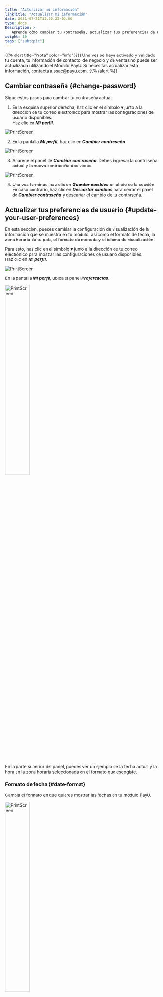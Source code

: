```yaml
---
title: "Actualizar mi información"
linkTitle: "Actualizar mi información"
date: 2021-07-22T15:30:25-05:00
type: docs
Description: >
   Aprende cómo cambiar tu contraseña, actualizar tus preferencias de usuario, cambiar el logo de tu comercio y solicitar el cambio de tus Datos bancarios.
weight: 10
tags: ["subtopic"]
---
```

{{% alert title="Nota" color="info"%}}
Una vez se haya activado y validado tu cuenta, tu información de contacto, de negocio y de ventas no puede ser actualizada utilizando el Módulo PayU. Si necesitas actualizar esta información, contacta a ssac@payu.com.
{{% /alert %}}

## Cambiar contraseña {#change-password}
Sigue estos pasos para cambiar tu contraseña actual.

1. En la esquina superior derecha, haz clic en el símbolo **▾** junto a la dirección de tu correo electrónico para mostrar las configuraciones de usuario disponibles.<br>Haz clic en _**Mi perfil**_.

![PrintScreen](/assets/UserPreferences/UserPreferences_01_es.png)

2. En la pantalla _**Mi perfil**_, haz clic en _**Cambiar contraseña**_.

![PrintScreen](/assets/UserPreferences/UserPreferences_02_es.png)

3. Aparece el panel de _**Cambiar contraseña**_. Debes ingresar la contraseña actual y la nueva contraseña dos veces.

![PrintScreen](/assets/UserPreferences/UserPreferences_03_es.png)

4. Una vez termines, haz clic en _**Guardar cambios**_ en el pie de la sección. En caso contrario, haz clic en _**Descartar cambios**_ para cerrar el panel de _**Cambiar contraseña**_ y descartar el cambio de tu contraseña.

## Actualizar tus preferencias de usuario {#update-your-user-preferences}
En esta sección, puedes cambiar la configuración de visualización de la información que se muestra en tu módulo, así como el formato de fecha, la zona horaria de tu país, el formato de moneda y el idioma de visualización.

Para esto, haz clic en el símbolo **▾** junto a la dirección de tu correo electrónico para mostrar las configuraciones de usuario disponibles.<br>Haz clic en _**Mi perfil**_.

![PrintScreen](/assets/UserPreferences/UserPreferences_01.png)

En la pantalla _**Mi perfil**_, ubica el panel _**Preferencias**_.

<img src="/assets/UserPreferences/UserPreferences_04_es.png" alt="PrintScreen" width="40%"/><br>

En la parte superior del panel, puedes ver un ejemplo de la fecha actual y la hora en la zona horaria seleccionada en el formato que escogiste.

### Formato de fecha {#date-format}
Cambia el formato en que quieres mostrar las fechas en tu módulo PayU.

<img src="/assets/UserPreferences/UserPreferences_05_es.png" alt="PrintScreen" width="40%"/><br>

Puedes utilizar cualquiera de los siguientes formatos:

| Formato     | Ejemplo<br>_24 de Agosto de 2021_ |
|-------------|-----------------------------------|
| dd/mm/aaaa  | 24/08/2021                        |
| mm/dd/aaaa  | 08/24/2021                        |
| aaaa/mm/dd  | 2021/08/24                        |
| aaaa/mmm/dd | 2021/Ago/24                       |
| dd-mm-aaaa  | 24-08-2021                        |
| mm-dd-aaaa  | 08-24-2021                        |
| aaaa-mm-dd  | 2021-08-24                        |
| aaaa-mmm-dd | 2021-Ago-24                       |

### Zona Horaria {#time-zone} 
Cambia la zona horaria del país en el que deseas visualizar la información de las transacciones.

<img src="/assets/UserPreferences/UserPreferences_06_es.png" alt="PrintScreen" width="40%"/>

### Formato moneda {#currency-format}
Cambia el formato en el que deseas visualizar los valores monetarios en tu Módulo PayU.

<img src="/assets/UserPreferences/UserPreferences_07_es.png" alt="PrintScreen" width="40%"/>

### Idioma {#language}
Cambia el idioma de tu Módulo PayU.

<img src="/assets/UserPreferences/UserPreferences_08_es.png" alt="PrintScreen" width="40%"/>

{{% alert title="Nota" color="info"%}}
Luego de realizar cualquier cambio, no olvides hacer clic en _**Guardar cambios**_ al final de la sección para aplicar los cambios.
{{% /alert %}}

## Cambiar tu logo {#change-your-logo}
Utilizando el módulo PayU, puedes cargar el logo de tu comercio para que se pueda mostrar en nuestro Web checkout.

![PrintScreen](/assets/Logo/Logo_01_es.png)

Para cargar o actualizar tu logo, sigue estos pasos.

1. En las opciones de tu cuenta, expande la cuenta actual utilizando el simbolo **▾** symbol. Luego, selecciona _**Datos de ventas**_.

<img src="/assets/Logo/Logo_02_es.png" alt="PrintScreen" width="30%"/><br>

2. En la ventana _**Datos de tus Ventas**_, ubica el campo _Logo de tu tienda_.<br>Si aún no has cargado un logo, selecciona el enlace _**Selecciona tu logo**_. Si ya tienes uno, utiliza el enlace _**Cambiar logo**_.

![PrintScreen](/assets/Logo/Logo_03_es.png)
![PrintScreen](/assets/Logo/Logo_04_es.png)

3. Aparece el panel de carga, localiza la imagen de tu logo en tu equipo local. 

4. El tamaño máximo permitido para tu logo es de 350x90 pixeles, si la imagen seleccionada es mayo a este tamaño, puedes cortarla utilizando el panel de carga. Además, este panel brinda las opciones para acercar o rotar la imagen.<br>Cuando termines, has clic en _**Guardar**_.

<img src="/assets/Logo/Logo_05_es.png" alt="PrintScreen" width="50%"/>

## Solicitar el cambio de tu cuenta bancaria {#request-the-change-of-your-bank-account} 
Una vez tu cuenta ha sido verificada por nuestro equipo de riesgo, puedes solicitar la actualización de tu información bancaria. Debito a rezones de seguridad, la actualización de la información de tu banco debe ser verificada nuevamente de la misma forma que cuando creaste la cuenta.

Para solicitar la actualización de tu cuenta bancaria, expande la opción _**Transferencias**_ en el menú de la izquierda. Luego, selecciona _**Editar datos bancarios**_.

![PrintScreen](/assets/BankInformation/BankInformation_01_es.png)

Se abre la opción _**Datos bancarios**_, haz clic en el enlace _**Editar**_ para habilitar los campos de tu cuenta.

![PrintScreen](/assets/BankInformation/BankInformation_02_es.png)

Ingresa la información relacionada a tu cuenta bancaria como: país, banco, número de cuenta, etc. 

![PrintScreen](/assets/BankInformation/BankInformation_03_es.png)

{{% alert title="Consideraciones" color="info"%}}
* La información disponible depende del país de tu cuenta.
* Si la cuenta bancaria es extranjera, debes ingresar la información del **Banco intermediario** como el nombre, el _código ABA_, y el _código Swift_.
{{% /alert %}}

Junto con la información que ingresas, necesitas adjuntar una certificación<sup>\*</sup> expedida por tu banco para probar la veracidad y autenticidad de la información.

<sup>\*</sup> _Dependiendo de tu país, es posible que debas adjuntar más documentos._

![PrintScreen](/assets/BankInformation/BankInformation_04_es.png)

Cuando termines, haz clic en _**Guardar cambios**_. Cuando la información es enviada, se te informa del resultado de la operación.

<img src="/assets/BankInformation/BankInformation_05_es.png" alt="PrintScreen" width="50%"/><br>

Además, recibes un correo electrónico informando de la solicitud y entregando un número de ticket.

El procedimiento para validar tu cuenta toma de uno a dos días. Mientras tanto, la información que ingresaste se carga en el panel **_Cuenta bancaria en análisis_**.

![PrintScreen](/assets/BankInformation/BankInformation_06_es.png)

Tan pronto como nuestro equipo de Riesgos haya validado la información de tu cuenta bancaria, podrás transferirle los fondos recaudados en tu cuenta PayU. Mientras la nueva cuenta está en proceso de validación, las transferencias que realices se envían a la cuenta bancaria anterior.